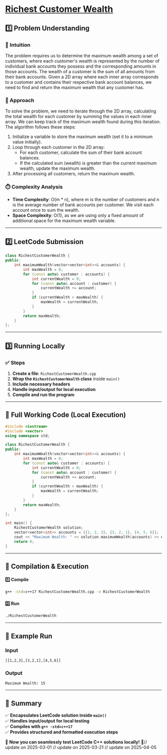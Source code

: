 # **[Richest Customer Wealth](https://leetcode.com/problems/richest-customer-wealth/description/)**  

## **1️⃣ Problem Understanding**  
### **📌 Intuition**  
The problem requires us to determine the maximum wealth among a set of customers, where each customer's wealth is represented by the number of individual bank accounts they possess and the corresponding amounts in those accounts. The wealth of a customer is the sum of all amounts from their bank accounts. Given a 2D array where each inner array corresponds to a customer and contains their respective bank account balances, we need to find and return the maximum wealth that any customer has.

### **🚀 Approach**  
To solve the problem, we need to iterate through the 2D array, calculating the total wealth for each customer by summing the values in each inner array. We can keep track of the maximum wealth found during this iteration. The algorithm follows these steps:

1. Initialize a variable to store the maximum wealth (set it to a minimum value initially).
2. Loop through each customer in the 2D array:
   - For each customer, calculate the sum of their bank account balances.
   - If the calculated sum (wealth) is greater than the current maximum wealth, update the maximum wealth.
3. After processing all customers, return the maximum wealth.

### **⏱️ Complexity Analysis**  
- **Time Complexity**: O(m * n), where m is the number of customers and n is the average number of bank accounts per customer. We visit each account once to sum the wealth.  
- **Space Complexity**: O(1), as we are using only a fixed amount of additional space for the maximum wealth variable.

---  

## **2️⃣ LeetCode Submission**  
```cpp
class RichestCustomerWealth {
public:
    int maximumWealth(vector<vector<int>>& accounts) {
        int maxWealth = 0;
        for (const auto& customer : accounts) {
            int currentWealth = 0;
            for (const auto& account : customer) {
                currentWealth += account;
            }
            if (currentWealth > maxWealth) {
                maxWealth = currentWealth;
            }
        }
        return maxWealth;
    }
};
```  

---  

## **3️⃣ Running Locally**  
### **✅ Steps**  
1. **Create a file**: `RichestCustomerWealth.cpp`  
2. **Wrap the `RichestCustomerWealth` class** inside `main()`  
3. **Include necessary headers**  
4. **Handle input/output for local execution**  
5. **Compile and run the program**  

---  

## **📝 Full Working Code (Local Execution)**  
```cpp
#include <iostream>
#include <vector>
using namespace std;

class RichestCustomerWealth {
public:
    int maximumWealth(vector<vector<int>>& accounts) {
        int maxWealth = 0;
        for (const auto& customer : accounts) {
            int currentWealth = 0;
            for (const auto& account : customer) {
                currentWealth += account;
            }
            if (currentWealth > maxWealth) {
                maxWealth = currentWealth;
            }
        }
        return maxWealth;
    }
};

int main() {
    RichestCustomerWealth solution;
    vector<vector<int>> accounts = {{1, 2, 3}, {3, 2, 1}, {4, 5, 6}};
    cout << "Maximum Wealth: " << solution.maximumWealth(accounts) << endl; // Output: 15
    return 0;
}
```  

---  

## **🔧 Compilation & Execution**  
#### **1️⃣ Compile**  
```bash
g++ -std=c++17 RichestCustomerWealth.cpp -o RichestCustomerWealth
```  

#### **2️⃣ Run**  
```bash
./RichestCustomerWealth
```  

---  

## **🎯 Example Run**  
### **Input**  
```
[[1,2,3],[3,2,1],[4,5,6]]
```  
### **Output**  
```
Maximum Wealth: 15
```  

---  

## **📌 Summary**  
✅ **Encapsulates LeetCode solution inside `main()`**  
✅ **Handles input/output for local testing**  
✅ **Compiles with `g++ -std=c++17`**  
✅ **Provides structured and formatted execution steps**  

🚀 **Now you can seamlessly test LeetCode C++ solutions locally!** 🚀// update on 2025-03-01
// update on 2025-03-21
// update on 2025-04-05
